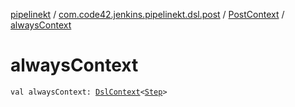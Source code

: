[pipelinekt](../../index.md) / [com.code42.jenkins.pipelinekt.dsl.post](../index.md) / [PostContext](index.md) / [alwaysContext](./always-context.md)

# alwaysContext

`val alwaysContext: `[`DslContext`](../../com.code42.jenkins.pipelinekt.dsl/-dsl-context/index.md)`<`[`Step`](../../com.code42.jenkins.pipelinekt.core.step/-step/index.md)`>`